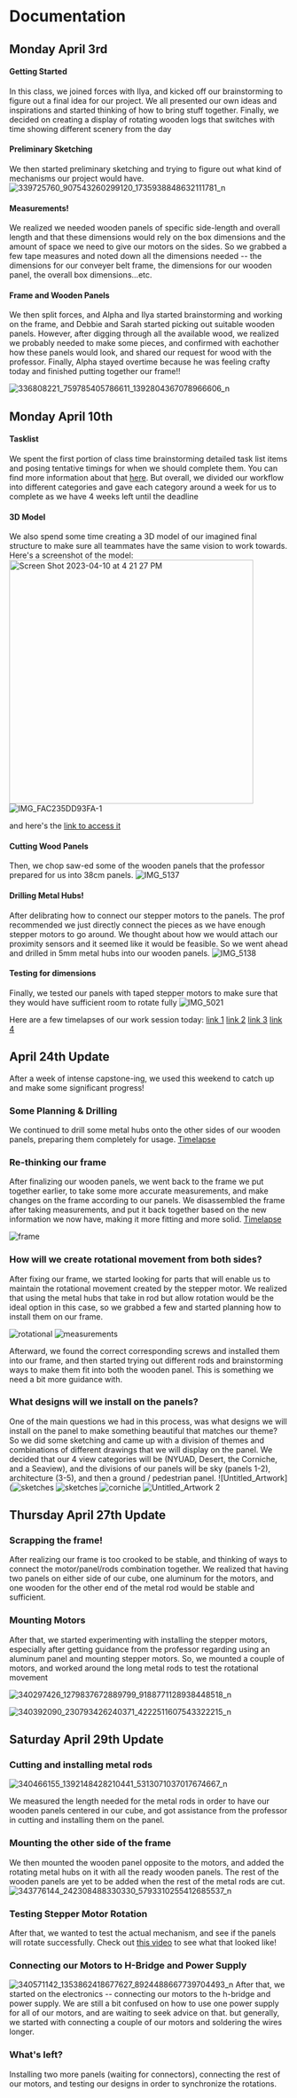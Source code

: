 # Documentation
## Monday April 3rd

#### Getting Started
In this class, we joined forces with Ilya, and kicked off our brainstorming to figure out a final idea for our project. We all presented our own ideas and inspirations and started thinking of how to bring stuff together. 
Finally, we decided on creating a display of rotating wooden logs that switches with time showing different scenery from the day


#### Preliminary Sketching

We then started preliminary sketching and trying to figure out what kind of mechanisms our project would have. 
![339725760_907543260299120_1735938848632111781_n](https://user-images.githubusercontent.com/57350290/230022350-6f9895e6-8cd6-4281-8086-a843f84c3e58.jpg)



#### Measurements!

We realized we needed wooden panels of specific side-length and overall length and that these dimensions would rely on the box dimensions and the amount of space we need to give our motors on the sides. So we grabbed a few tape measures and noted down all the dimensions needed -- the dimensions for our conveyer belt frame, the dimensions for our wooden panel, the overall box dimensions...etc. 

#### Frame and Wooden Panels
We then split forces, and Alpha and Ilya started brainstorming and working on the frame, and Debbie and Sarah started picking out suitable wooden panels. However, after digging through all the available wood, we realized we probably needed to make some pieces, and confirmed with eachother how these panels would look, and shared our request for wood with the professor. 
Finally, Alpha stayed overtime because he was feeling crafty today and finished putting together our frame!!


![336808221_759785405786611_1392804367078966606_n](https://user-images.githubusercontent.com/57350290/229631416-903b87c2-ff24-44f5-9aa6-7539708862cf.jpeg)
## Monday April 10th 

#### Tasklist 
We spent the first portion of class time brainstorming detailed task list items and posing tentative timings for when we should complete them. You can find more information about that [here](https://github.com/sarahalyahya/machineLab_PanelStory/blob/main/tasklist%26schedule.md). But overall, we divided our workflow into different categories and gave each category around a week for us to complete as we have 4 weeks left until the deadline
#### 3D Model
We also spend some time creating a 3D model of our imagined final structure to make sure all teammates have the same vision to work towards. Here's a screenshot of the model: <img width="440" alt="Screen Shot 2023-04-10 at 4 21 27 PM" src="https://user-images.githubusercontent.com/57350290/230901297-a33f8dab-0768-4878-b0a5-bd7c5936060a.png">
![IMG_FAC235DD93FA-1](https://user-images.githubusercontent.com/57350290/230901310-b4a38816-b072-4beb-b33b-6c67ac822137.jpeg)



and here's the [link to access it](https://app.spline.design/file/e9d0c4f7-f423-4c46-bebc-ffe01858ef3c?fbclid=IwAR3V4JehDHfH6fFPY-zTwFtZERkoel8Ur0dSOvBmzTQ726dQzRypHe45S8A)


#### Cutting Wood Panels
Then, we chop saw-ed some of the wooden panels that the professor prepared for us into 38cm panels. 
![IMG_5137](https://user-images.githubusercontent.com/57350290/230916592-1ab7ef33-47e5-495e-85ba-9fc03b1333a8.jpg)



#### Drilling Metal Hubs! 
After delibrating how to connect our stepper motors to the panels. The prof recommended we just directly connect the pieces as we have enough stepper motors to go around. We thought about how we would attach our proximity sensors and it seemed like it would be feasible. So we went ahead and drilled in 5mm metal hubs into our wooden panels. 
![IMG_5138](https://user-images.githubusercontent.com/57350290/230916676-2fe29cf0-c1fa-40bd-9b02-d3edb860dce6.jpg)

#### Testing for dimensions
Finally, we tested our panels with taped stepper motors to make sure that they would have sufficient room to rotate fully ![IMG_5021](https://user-images.githubusercontent.com/57350290/230917293-f13573b5-8854-42aa-98a3-85937ed34eb7.jpg)

Here are a few timelapses of our work session today:
[link 1](https://www.youtube.com/watch?v=a4KeE1cW67g)
[link 2](https://www.youtube.com/watch?v=plgAeUpIFU4)
[link 3](https://www.youtube.com/watch?v=YvxKbNy9XAE)
[link 4](https://www.youtube.com/watch?v=VFeSqbmh0u0)

## April 24th Update 
After a week of intense capstone-ing, we used this weekend to catch up and make some significant progress! 

### Some Planning & Drilling
We continued to drill some metal hubs onto the other sides of our wooden panels, preparing them completely for usage. 
[Timelapse](https://youtu.be/_BzbSOS4hfk)

### Re-thinking our frame
After finalizing our wooden panels, we went back to the frame we put together earlier, to take some more accurate measurements, and make changes on the frame according to our panels. We disassembled the frame after taking measurements, and put it back together based on the new information we now have, making it more fitting and more solid. 
[Timelapse](https://youtu.be/euhou-rmQvU)

![frame](https://user-images.githubusercontent.com/57350290/233958663-b43447af-ac17-4229-aaa3-61e1ec070540.jpg)



### How will we create rotational movement from both sides? 
After fixing our frame, we started looking for parts that will enable us to maintain the rotational movement created by the stepper motor. We realized that using the metal hubs that take in rod but allow rotation would be the ideal option in this case, so we grabbed a few and started planning how to install them on our frame. 

![rotational](https://user-images.githubusercontent.com/57350290/233958820-7b7d1624-786d-456f-a50d-bd0519a7af8e.jpg)
![measurements](https://user-images.githubusercontent.com/57350290/233958852-e8ad678a-9e58-4d84-abbc-f0890bfa6705.jpg)

Afterward, we found the correct corresponding screws and installed them into our frame, and then started trying out different rods and brainstorming ways to make them fit into both the wooden panel. This is something we need a bit more guidance with. 

### What designs will we install on the panels?
One of the main questions we had in this process, was what designs we will install on the panel to make something beautiful that matches our theme? So we did some sketching and came up with a division of themes and combinations of different drawings that we will display on the panel. We decided that our 4 view categories will be (NYUAD, Desert, the Corniche, and a Seaview), and the divisions of our panels will be sky (panels 1-2), architecture (3-5), and then a ground / pedestrian panel. 
![Untitled_Artwork](![sketches](https://user-images.githubusercontent.com/57350290/233960953-280d09e7-f52e-4037-90cb-aee9a23eff6c.jpg)
![sketches](https://user-images.githubusercontent.com/57350290/233961145-d6cc3cec-6ad3-4f3a-a090-ac1703cd168b.jpg)
![corniche](https://user-images.githubusercontent.com/57350290/233961186-55bed5d3-f597-4db0-9af5-350d6d94bd5f.jpg)
![Untitled_Artwork 2](https://user-images.githubusercontent.com/57350290/233961237-06745165-72df-40ed-8da2-c85b0d2e97f4.jpg)



## Thursday April 27th Update
### Scrapping the frame!
After realizing our frame is too crooked to be stable, and thinking of ways to connect the motor/panel/rods combination together. We realized that having two panels on either side of our cube, one aluminum for the motors, and one wooden for the other end of the metal rod would be stable and sufficient. 


### Mounting Motors
After that, we started experimenting with installing the stepper motors, especially after getting guidance from the professor regarding using an aluminum panel and mounting stepper motors. So, we mounted a couple of motors, and worked around the long metal rods to test the rotational movement 

 ![340297426_1279837672889799_9188771128938448518_n](https://user-images.githubusercontent.com/57350290/235360893-d2e4d062-cee6-4633-a7dd-d82a02e0db90.jpg)

 ![340392090_230793426240371_4222511607543322215_n](https://user-images.githubusercontent.com/57350290/235360943-71d71e49-f543-4ec4-8c4a-d4920eda0d7a.jpg)

## Saturday April 29th Update 
 ### Cutting and installing metal rods
 
![340466155_1392148428210441_5313071037017674667_n](https://user-images.githubusercontent.com/57350290/235361050-b46c7cc1-2f5e-46ff-a527-b184c7e5f53b.jpg)

We measured the length needed for the metal rods in order to have our wooden panels centered in our cube, and got assistance from the professor in cutting and installing them on the panel. 

### Mounting the other side of the frame
We then mounted the wooden panel opposite to the motors, and added the rotating metal hubs on it with all the ready wooden panels. The rest of the wooden panels are yet to be added when the rest of the metal rods are cut. 
![343776144_242308488330330_5793310255412685537_n](https://user-images.githubusercontent.com/57350290/235361191-9194d3d6-edd2-4b8f-ba84-a29bc68f4270.jpg)

### Testing Stepper Motor Rotation
After that, we wanted to test the actual mechanism, and see if the panels will rotate successfully. 
Check out [this video](https://youtube.com/shorts/0FxYwWliF1A) to see what that looked like! 

### Connecting our Motors to H-Bridge and Power Supply
![340571142_1353862418677627_8924488667739704493_n](https://user-images.githubusercontent.com/57350290/235361568-3990e683-9260-411e-9946-38b33c16de05.jpg)
After that, we started on the electronics -- connecting our motors to the h-bridge and power supply. We are still a bit confused on how to use one power supply for all of our motors, and are waiting to seek advice on that. but generally, we started with connecting a couple of our motors and soldering the wires longer. 

### What's left?
Installing two more panels (waiting for connectors), connecting the rest of our motors, and testing our designs in order to synchronize the rotations. 




